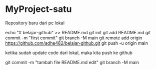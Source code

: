 # MyProject-satu
Repository baru dari pc lokal

echo "# belajar-github" >> README.md
git init
git add README.md
git commit -m "first commit"
git branch -M main
git remote add origin https://github.com/adhe482/belajar-github.git
git push -u origin main

ketika sudah update code dari lokal, maka kita push ke github

git commit -m "tambah file README.md edit"
git branch -M main